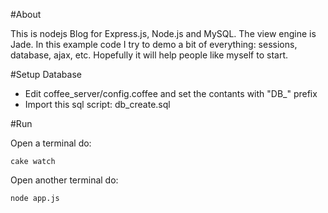 #About

This is nodejs Blog for Express.js, Node.js and MySQL. 
The view engine is Jade. 
In this example code I try to demo a bit of everything: sessions, database, ajax, etc.
Hopefully it will help people like myself to start.

#Setup Database

* Edit coffee_server/config.coffee and set the contants with "DB_" prefix
* Import this sql script: db_create.sql

#Run

Open a terminal do: 

```
cake watch
```

Open another terminal do:

```
node app.js
```

